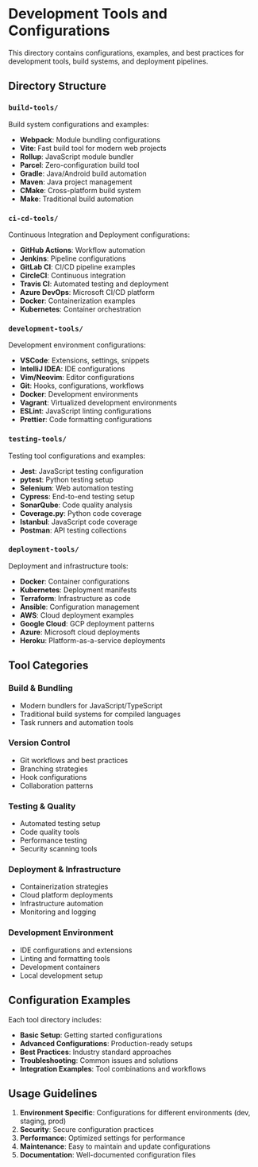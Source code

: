 # Development Tools and Configurations

This directory contains configurations, examples, and best practices for development tools, build systems, and deployment pipelines.

## Directory Structure

### `build-tools/`
Build system configurations and examples:
- **Webpack**: Module bundling configurations
- **Vite**: Fast build tool for modern web projects
- **Rollup**: JavaScript module bundler
- **Parcel**: Zero-configuration build tool
- **Gradle**: Java/Android build automation
- **Maven**: Java project management
- **CMake**: Cross-platform build system
- **Make**: Traditional build automation

### `ci-cd-tools/`
Continuous Integration and Deployment configurations:
- **GitHub Actions**: Workflow automation
- **Jenkins**: Pipeline configurations
- **GitLab CI**: CI/CD pipeline examples
- **CircleCI**: Continuous integration
- **Travis CI**: Automated testing and deployment
- **Azure DevOps**: Microsoft CI/CD platform
- **Docker**: Containerization examples
- **Kubernetes**: Container orchestration

### `development-tools/`
Development environment configurations:
- **VSCode**: Extensions, settings, snippets
- **IntelliJ IDEA**: IDE configurations
- **Vim/Neovim**: Editor configurations
- **Git**: Hooks, configurations, workflows
- **Docker**: Development environments
- **Vagrant**: Virtualized development environments
- **ESLint**: JavaScript linting configurations
- **Prettier**: Code formatting configurations

### `testing-tools/`
Testing tool configurations and examples:
- **Jest**: JavaScript testing configuration
- **pytest**: Python testing setup
- **Selenium**: Web automation testing
- **Cypress**: End-to-end testing setup
- **SonarQube**: Code quality analysis
- **Coverage.py**: Python code coverage
- **Istanbul**: JavaScript code coverage
- **Postman**: API testing collections

### `deployment-tools/`
Deployment and infrastructure tools:
- **Docker**: Container configurations
- **Kubernetes**: Deployment manifests
- **Terraform**: Infrastructure as code
- **Ansible**: Configuration management
- **AWS**: Cloud deployment examples
- **Google Cloud**: GCP deployment patterns
- **Azure**: Microsoft cloud deployments
- **Heroku**: Platform-as-a-service deployments

## Tool Categories

### Build & Bundling
- Modern bundlers for JavaScript/TypeScript
- Traditional build systems for compiled languages
- Task runners and automation tools

### Version Control
- Git workflows and best practices
- Branching strategies
- Hook configurations
- Collaboration patterns

### Testing & Quality
- Automated testing setup
- Code quality tools
- Performance testing
- Security scanning tools

### Deployment & Infrastructure
- Containerization strategies
- Cloud platform deployments
- Infrastructure automation
- Monitoring and logging

### Development Environment
- IDE configurations and extensions
- Linting and formatting tools
- Development containers
- Local development setup

## Configuration Examples

Each tool directory includes:
- **Basic Setup**: Getting started configurations
- **Advanced Configurations**: Production-ready setups
- **Best Practices**: Industry standard approaches
- **Troubleshooting**: Common issues and solutions
- **Integration Examples**: Tool combinations and workflows

## Usage Guidelines

1. **Environment Specific**: Configurations for different environments (dev, staging, prod)
2. **Security**: Secure configuration practices
3. **Performance**: Optimized settings for performance
4. **Maintenance**: Easy to maintain and update configurations
5. **Documentation**: Well-documented configuration files